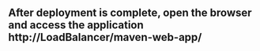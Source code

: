## After deployment is complete, open the browser and access the application http://LoadBalancer/maven-web-app/
